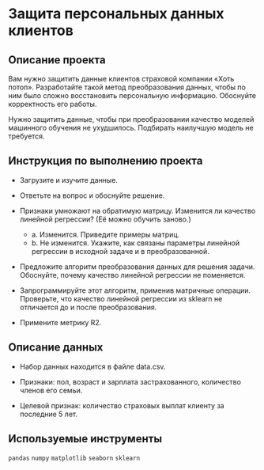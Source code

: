# Защита персональных данных клиентов

## Описание проекта

Вам нужно защитить данные клиентов страховой компании «Хоть потоп». Разработайте такой метод преобразования данных, чтобы по ним было сложно восстановить персональную информацию. Обоснуйте корректность его работы.

Нужно защитить данные, чтобы при преобразовании качество моделей машинного обучения не ухудшилось. Подбирать наилучшую модель не требуется.

## Инструкция по выполнению проекта

- Загрузите и изучите данные.

- Ответьте на вопрос и обоснуйте решение. 

- Признаки умножают на обратимую матрицу. Изменится ли качество линейной регрессии? (Её можно обучить заново.)
  - a. Изменится. Приведите примеры матриц.
  - b. Не изменится. Укажите, как связаны параметры линейной регрессии в исходной задаче и в преобразованной.

- Предложите алгоритм преобразования данных для решения задачи. Обоснуйте, почему качество линейной регрессии не поменяется.

- Запрограммируйте этот алгоритм, применив матричные операции. Проверьте, что качество линейной регрессии из sklearn не отличается до и после преобразования.

- Примените метрику R2.

## Описание данных

- Набор данных находится в файле data.csv. 

- Признаки: пол, возраст и зарплата застрахованного, количество членов его семьи.

- Целевой признак: количество страховых выплат клиенту за последние 5 лет.

## Используемые инструменты

`pandas` `numpy` `matplotlib` `seaborn` `sklearn`
